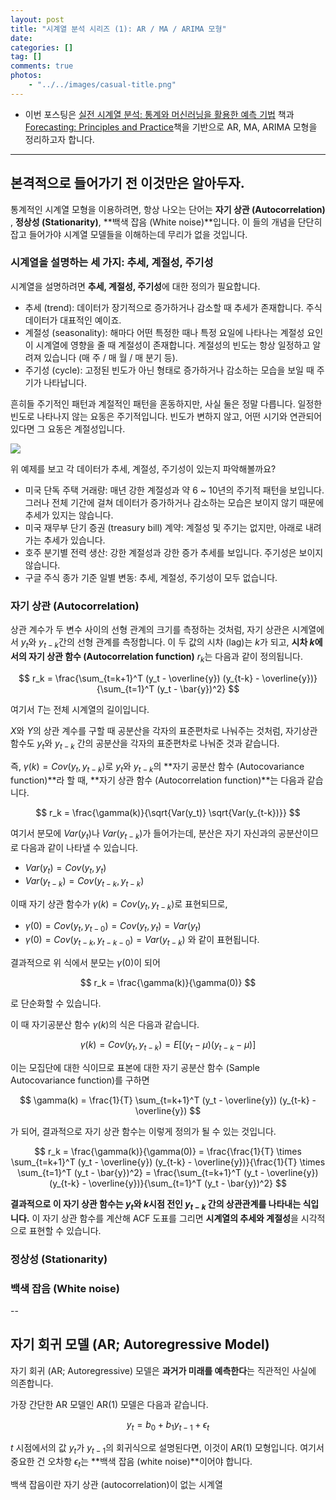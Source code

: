 ```yaml
---
layout: post
title: "시계열 분석 시리즈 (1): AR / MA / ARIMA 모형"
date:
categories: []
tag: []
comments: true
photos:
    - "../../images/casual-title.png"
---
```


>  


* 이번 포스팅은 [실전 시계열 분석: 통계와 머신러닝을 활용한 예측 기법](http://www.yes24.com/Product/Goods/98576347) 책과 [Forecasting: Principles and Practice](https://otexts.com/fppkr/)책을 기반으로 AR, MA, ARIMA 모형을 정리하고자 합니다. 


---
## 본격적으로 들어가기 전 이것만은 알아두자.

통계적인 시계열 모형을 이용하려면, 항상 나오는 단어는 **자기 상관 (Autocorrelation)** , **정상성 (Stationarity)**, **백색 잡음 (White noise)**입니다. 이 들의 개념을 단단히 잡고 들어가야 시계열 모델들을 이해하는데 무리가 없을 것입니다.

### 시계열을 설명하는 세 가지: 추세, 계절성, 주기성

시계열을 설명하려면 **추세, 계절성, 주기성**에 대한 정의가 필요합니다.

* 추세 (trend): 데이터가 장기적으로 증가하거나 감소할 때 추세가 존재합니다. 주식 데이터가 대표적인 예이죠.
* 계절성 (seasonality): 해마다 어떤 특정한 때나 특정 요일에 나타나는 계절성 요인이 시계열에 영향을 줄 때 계절성이 존재합니다. 계절성의 빈도는 항상 일정하고 알려져 있습니다 (매 주 / 매 월 / 매 분기 등).
* 주기성 (cycle): 고정된 빈도가 아닌 형태로 증가하거나 감소하는 모습을 보일 때 주기가 나타납니다.

흔히들 주기적인 패턴과 계절적인 패턴을 혼동하지만, 사실 둘은 정말 다릅니다. 일정한 빈도로 나타나지 않는 요동은 주기적입니다. 빈도가 변하지 않고, 어떤 시기와 연관되어 있다면 그 요동은 계절성입니다.


![](../../images/arima-4patterns.png)

위 예제를 보고 각 데이터가 추세, 계절성, 주기성이 있는지 파악해볼까요?

* 미국 단독 주택 거래량: 매년 강한 계절성과 약 6 ~ 10년의 주기적 패턴을 보입니다. 그러나 전체 기간에 걸쳐 데이터가 증가하거나 감소하는 모습은 보이지 않기 때문에 추세가 있지는 않습니다.
* 미국 재무부 단기 증권 (treasury bill) 계약: 계절성 및 주기는 없지만, 아래로 내려가는 추세가 있습니다.
* 호주 분기별 전력 생산: 강한 계절성과 강한 증가 추세를 보입니다. 주기성은 보이지 않습니다.
* 구글 주식 종가 기준 일별 변동: 추세, 계절성, 주기성이 모두 없습니다.

### 자기 상관 (Autocorrelation)

상관 계수가 두 변수 사이의 선형 관계의 크기를 측정하는 것처럼, 자기 상관은 시계열에서 $y_t$와 $y_{t-k}$간의 선형 관계를 측정합니다. 이 두 값의 시차 (lag)는 $k$가 되고, **시차 $k$에서의 자기 상관 함수 (Autocorrelation function)** $r_k$는 다음과 같이 정의됩니다.

$$
r_k = \frac{\sum_{t=k+1}^T (y_t - \overline{y}) (y_{t-k} - \overline{y})}{\sum_{t=1}^T (y_t - \bar{y})^2}
$$

여기서 $T$는 전체 시계열의 길이입니다.

$X$와 $Y$의 상관 계수를 구할 때 공분산을 각자의 표준편차로 나눠주는 것처럼, 자기상관 함수도 $y_t$와 $y_{t-k}$ 간의 공분산을 각자의 표준편차로 나눠준 것과 같습니다.

즉, $\gamma(k) = Cov(y_t, y_{t-k})$로 $y_t$와 $y_{t-k}$의 **자기 공분산 함수 (Autocovariance function)**라 할 때, **자기 상관 함수 (Autocorrelation function)**는 다음과 같습니다.

$$
r_k = \frac{\gamma(k)}{\sqrt{Var(y_t)} \sqrt{Var(y_{t-k})}}
$$

여기서 분모에 $Var(y_t)$나 $Var(y_{t-k})$가 들어가는데, 분산은 자기 자신과의 공분산이므로 다음과 같이 나타낼 수 있습니다.
* $Var(y_t) = Cov (y_t, y_t)$
* $Var(y_{t-k}) = Cov(y_{t-k},y_{t-k})$

이때 자기 상관 함수가 $\gamma(k) = Cov(y_t, y_{t-k})$로 표현되므로, 
* $\gamma(0) = Cov(y_t, y_{t-0}) = Cov(y_t, y_t) = Var(y_t)$
* $\gamma(0) = Cov(y_{t-k}, y_{t-k-0}) = Var(y_{t-k})$
와 같이 표현됩니다.

결과적으로 위 식에서 분모는 $\gamma(0)$이 되어

$$
r_k = \frac{\gamma(k)}{\gamma(0)}
$$

로 단순화할 수 있습니다.

이 때 자기공분산 함수 $\gamma(k)$의 식은 다음과 같습니다.

$$
\gamma(k) = Cov(y_t, y_{t-k}) = E\left[ (y_t - \mu) (y_{t-k} - \mu) \right]
$$

이는 모집단에 대한 식이므로 표본에 대한 자기 공분산 함수 (Sample Autocovariance function)를 구하면 

$$
\gamma(k) = \frac{1}{T} \sum_{t=k+1}^T (y_t - \overline{y}) (y_{t-k} - \overline{y})
$$

가 되어, 결과적으로 자기 상관 함수는 이렇게 정의가 될 수 있는 것입니다.

$$
r_k = \frac{\gamma(k)}{\gamma(0)} =  \frac{\frac{1}{T} \times \sum_{t=k+1}^T (y_t - \overline{y}) (y_{t-k} - \overline{y})}{\frac{1}{T} \times \sum_{t=1}^T (y_t - \bar{y})^2} = \frac{\sum_{t=k+1}^T (y_t - \overline{y}) (y_{t-k} - \overline{y})}{\sum_{t=1}^T (y_t - \bar{y})^2} 
$$

**결과적으로 이 자기 상관 함수는 $y_t$와 $k$시점 전인 $y_{t-k}$ 간의 상관관계를 나타내는 식입니다.**
이 자기 상관 함수를 계산해 ACF 도표를 그리면 **시계열의 추세와 계절성**을 시각적으로 표현할 수 있습니다.






### 정상성 (Stationarity)



### 백색 잡음 (White noise)



--
## 자기 회귀 모델 (AR; Autoregressive Model)

자기 회귀 (AR; Autoregressive) 모델은 **과거가 미래를 예측한다**는 직관적인 사실에 의존합니다. 

가장 간단한 AR 모델인 AR(1) 모델은 다음과 같습니다.

$$
y_t = b_0 + b_1 y_{t-1} + \epsilon_t
$$

$t$ 시점에서의 값 $y_t$가 $y_{t-1}$의 회귀식으로 설명된다면, 이것이 AR(1) 모형입니다. 여기서 중요한 건 오차항 $\epsilon_t$는 **백색 잡음 (white noise)**이어야 합니다.

백색 잡음이란 자기 상관 (autocorrelation)이 없는 시계열